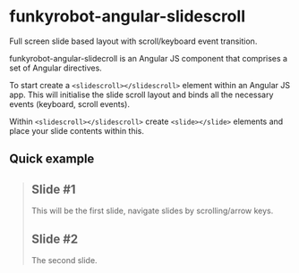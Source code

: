 # funkyrobot-angular-slidescroll

Full screen slide based layout with scroll/keyboard event transition.

funkyrobot-angular-slidecroll is an Angular JS component that comprises a set of Angular directives.

To start create a `<slidescroll></slidescroll>` element within an Angular JS app. This will initialise the slide scroll 
layout and binds all the necessary events (keyboard, scroll events).

Within `<slidescroll></slidescroll>` create `<slide></slide>` elements and place your slide contents within this.

## Quick example

> <slidescroll>
>   <slide>
>       <h2>Slide #1</h2>
>       <p>This will be the first slide, navigate slides by scrolling/arrow keys.</p>
>   </slide>
>   <slide>
>       <h2>Slide #2</h2>
>       <p>The second slide.</p>
>   </slide>
> </slidescroll>
